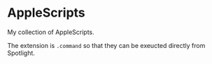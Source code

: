 # AppleScripts

My collection of AppleScripts.

The extension is `.command` so that they can be exeucted directly from Spotlight.
